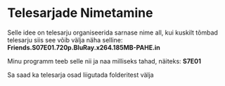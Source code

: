 # Telesarjade Nimetamine

Selle idee on telesarju organiseerida sarnase nime all, kui kuskilt tõmbad telesarju siis see võib välja näha selline: **Friends.S07E01.720p.BluRay.x264.185MB-PAHE.in**

Minu programm teeb selle nii ja naa milliseks tahad, näiteks: **S7E01**

Sa saad ka telesarja osad liigutada folderitest välja
